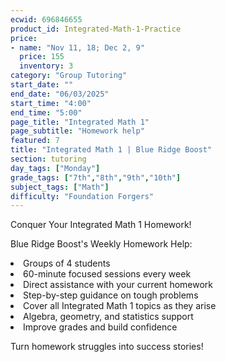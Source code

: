 ```yaml
---
ecwid: 696846655
product_id: Integrated-Math-1-Practice
price:
- name: "Nov 11, 18; Dec 2, 9"
  price: 155
  inventory: 3
category: "Group Tutoring"
start_date: ""
end_date: "06/03/2025"
start_time: "4:00"
end_time: "5:00"
page_title: "Integrated Math 1"
page_subtitle: "Homework help"
featured: 7
title: "Integrated Math 1 | Blue Ridge Boost"
section: tutoring
day_tags: ["Monday"]
grade_tags: ["7th","8th","9th","10th"]
subject_tags: ["Math"]
difficulty: "Foundation Forgers"
---
```

<p>Conquer Your Integrated Math 1 Homework!</p><p>Blue Ridge Boost's Weekly Homework Help:</p><li> Groups of 4 students</li><li>60-minute focused sessions every week</li><li>Direct assistance with your current homework</li><li>Step-by-step guidance on tough problems</li><li>Cover all Integrated Math 1 topics as they arise</li><li>Algebra, geometry, and statistics support</li><li>Improve grades and build confidence</li><p>Turn homework struggles into success stories!</p>
